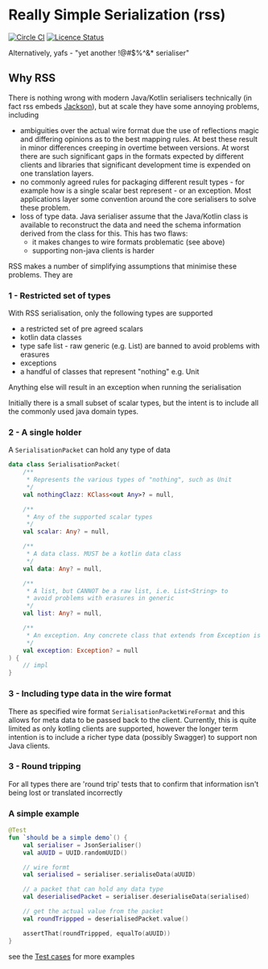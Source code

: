 # Really Simple Serialization (rss)

[![Circle CI](https://circleci.com/gh/mycordaapp/really-simple-serialisation.svg?style=shield)](https://circleci.com/gh/mycordaapp/really-simple-serialisation)
[![Licence Status](https://img.shields.io/github/license/mycordaapp/really-simple-serialisation)](https://github.com/mycordaapp/really-simple-serialisation/blob/master/licence.txt)

Alternatively, yafs - "yet another !@#$%^&* serialiser"

## Why RSS

There is nothing wrong with modern Java/Kotlin serialisers technically (in fact rss embeds
[Jackson](https://github.com/FasterXML/jackson)), but at scale they have some annoying problems, including

* ambiguities over the actual wire format due the use of reflections magic and differing opinions as to the best mapping
  rules. At best these result in minor differences creeping in overtime between versions. At worst there are such
  significant gaps in the formats expected by different clients and libraries that significant development time is
  expended on one translation layers.
* no commonly agreed rules for packaging different result types - for example how is a single scalar best represent - or
  an exception. Most applications layer some convention around the core serialisers to solve these problem.
* loss of type data. Java serialiser assume that the Java/Kotlin class is available to reconstruct the data and need the
  schema information derived from the class for this. This has two flaws:
    - it makes changes to wire formats problematic  (see above)
    - supporting non-java clients is harder

RSS makes a number of simplifying assumptions that minimise these problems. They are

### 1 - Restricted set of types

With RSS serialisation, only the following types are supported

* a restricted set of pre agreed scalars
* kotlin data classes
* type safe list - raw generic (e.g. List<String>) are banned to avoid problems with erasures
* exceptions
* a handful of classes that represent "nothing" e.g. Unit

Anything else will result in an exception when running the serialisation

Initially there is a small subset of scalar types, but the intent is to include all the commonly used java domain types.

### 2 - A single holder

A `SerialisationPacket` can hold any type of data

```kotlin
data class SerialisationPacket(
    /**
     * Represents the various types of "nothing", such as Unit
     */
    val nothingClazz: KClass<out Any>? = null,

    /**
     * Any of the supported scalar types
     */
    val scalar: Any? = null,

    /**
     * A data class. MUST be a kotlin data class
     */
    val data: Any? = null,

    /**
     * A list, but CANNOT be a raw list, i.e. List<String> to
     * avoid problems with erasures in generic
     */
    val list: Any? = null,

    /**
     * An exception. Any concrete class that extends from Exception is allowed
     */
    val exception: Exception? = null
) {
    // impl 
}
```

### 3 - Including type data in the wire format

There as specified wire format `SerialisationPacketWireFormat` and this allows for meta data to be passed back to the
client. Currently, this is quite limited as only kotling clients are supported, however the longer term intention is to
include a richer type data  (possibly Swagger) to support non Java clients.

### 3 - Round tripping

For all types there are 'round trip' tests that to confirm that information isn't being lost or translated incorrectly

### A simple example

```kotlin
@Test
fun `should be a simple demo`() {
    val serialiser = JsonSerialiser()
    val aUUID = UUID.randomUUID()

    // wire formt
    val serialised = serialiser.serialiseData(aUUID)

    // a packet that can hold any data type
    val deserialisedPacket = serialiser.deserialiseData(serialised)

    // get the actual value from the packet
    val roundTrippped = deserialisedPacket.value()

    assertThat(roundTrippped, equalTo(aUUID))
}
```

see
the [Test cases](https://github.com/mycordaapp/really-simple-serialisation/blob/master/impl/src/test/kotlin/mycorda/app/rss/JsonSerialiserTest.kt)
for more examples